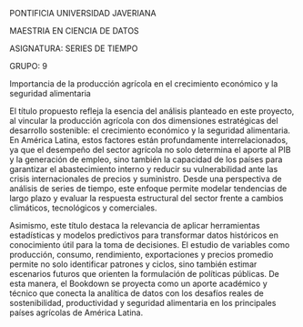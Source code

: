 
PONTIFICIA UNIVERSIDAD JAVERIANA

MAESTRIA EN CIENCIA DE DATOS

ASIGNATURA: SERIES DE TIEMPO

GRUPO: 9

Importancia de la producción agrícola en el crecimiento económico y la seguridad alimentaria

El título propuesto refleja la esencia del análisis planteado en este proyecto, al vincular la producción agrícola con dos dimensiones estratégicas del desarrollo sostenible: el crecimiento económico y la seguridad alimentaria. En América Latina, estos factores están profundamente interrelacionados, ya que el desempeño del sector agrícola no solo determina el aporte al PIB y la generación de empleo, sino también la capacidad de los países para garantizar el abastecimiento interno y reducir su vulnerabilidad ante las crisis internacionales de precios y suministro. Desde una perspectiva de análisis de series de tiempo, este enfoque permite modelar tendencias de largo plazo y evaluar la respuesta estructural del sector frente a cambios climáticos, tecnológicos y comerciales.

Asimismo, este título destaca la relevancia de aplicar herramientas estadísticas y modelos predictivos para transformar datos históricos en conocimiento útil para la toma de decisiones. El estudio de variables como producción, consumo, rendimiento, exportaciones y precios promedio permite no solo identificar patrones y ciclos, sino también estimar escenarios futuros que orienten la formulación de políticas públicas. De esta manera, el Bookdown se proyecta como un aporte académico y técnico que conecta la analítica de datos con los desafíos reales de sostenibilidad, productividad y seguridad alimentaria en los principales países agrícolas de América Latina.
